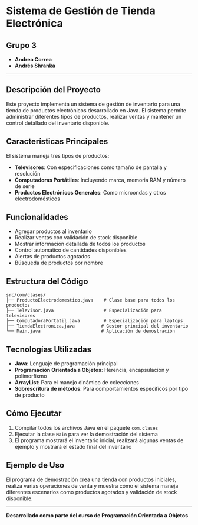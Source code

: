 # Sistema de Gestión de Tienda Electrónica

## Grupo 3
- **Andrea Correa**
- **Andrés Shranka**

---

## Descripción del Proyecto

Este proyecto implementa un sistema de gestión de inventario para una tienda de productos electrónicos desarrollado en Java. El sistema permite administrar diferentes tipos de productos, realizar ventas y mantener un control detallado del inventario disponible.

## Características Principales

El sistema maneja tres tipos de productos:
- **Televisores**: Con especificaciones como tamaño de pantalla y resolución
- **Computadoras Portátiles**: Incluyendo marca, memoria RAM y número de serie
- **Productos Electrónicos Generales**: Como microondas y otros electrodomésticos

## Funcionalidades

- Agregar productos al inventario
- Realizar ventas con validación de stock disponible
- Mostrar información detallada de todos los productos
- Control automático de cantidades disponibles
- Alertas de productos agotados
- Búsqueda de productos por nombre

## Estructura del Código

```
src/com/clases/
├── ProductoElectrodomestico.java    # Clase base para todos los productos
├── Televisor.java                   # Especialización para televisores
├── ComputadoraPortatil.java         # Especialización para laptops
├── TiendaElectronica.java          # Gestor principal del inventario
└── Main.java                       # Aplicación de demostración
```

## Tecnologías Utilizadas

- **Java**: Lenguaje de programación principal
- **Programación Orientada a Objetos**: Herencia, encapsulación y polimorfismo
- **ArrayList**: Para el manejo dinámico de colecciones
- **Sobrescritura de métodos**: Para comportamientos específicos por tipo de producto

## Cómo Ejecutar

1. Compilar todos los archivos Java en el paquete `com.clases`
2. Ejecutar la clase `Main` para ver la demostración del sistema
3. El programa mostrará el inventario inicial, realizará algunas ventas de ejemplo y mostrará el estado final del inventario

## Ejemplo de Uso

El programa de demostración crea una tienda con productos iniciales, realiza varias operaciones de venta y muestra cómo el sistema maneja diferentes escenarios como productos agotados y validación de stock disponible.

---

**Desarrollado como parte del curso de Programación Orientada a Objetos**